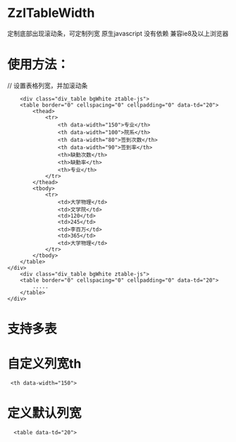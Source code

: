 # ZzlTableWidth
定制底部出现滚动条，可定制列宽
原生javascript 没有依赖
兼容ie8及以上浏览器


# 使用方法：
// 设置表格列宽，并加滚动条
	<script src="js/ZzlTableWidth.js" type="text/javascript" charset="utf-8"></script>
<script type="text/javascript">
	// 设置表格列宽，并加滚动条
	new TableScroll(".ztable-js", {})
</script>
  
      
      	<div class="div_table bgWhite ztable-js">
		<table border="0" cellspacing="0" cellpadding="0" data-td="20">
			<thead>
				<tr>
					<th data-width="150">专业</th>
					<th data-width="100">院系</th>
					<th data-width="80">签到次数</th>
					<th data-width="90">签到率</th>
					<th>缺勤次数</th>
					<th>缺勤率</th>
					<th>专业</th>
				</tr>
			</thead>
			<tbody>
				<tr>
					<td>大学物理</td>
					<td>文学院</td>
					<td>120</td>
					<td>245</td>
					<td>李百万</td>
					<td>365</td>
					<td>大学物理</td>
				</tr>
			</tbody>
		</table>
	</div>
      	<div class="div_table bgWhite ztable-js">
		<table border="0" cellspacing="0" cellpadding="0" data-td="20">
			.....
		</table>
	</div>
      
   # 支持多表
      
   # 自定义列宽th
     <th data-width="150">
   #   定义默认列宽
      <table data-td="20">
      
       
       
